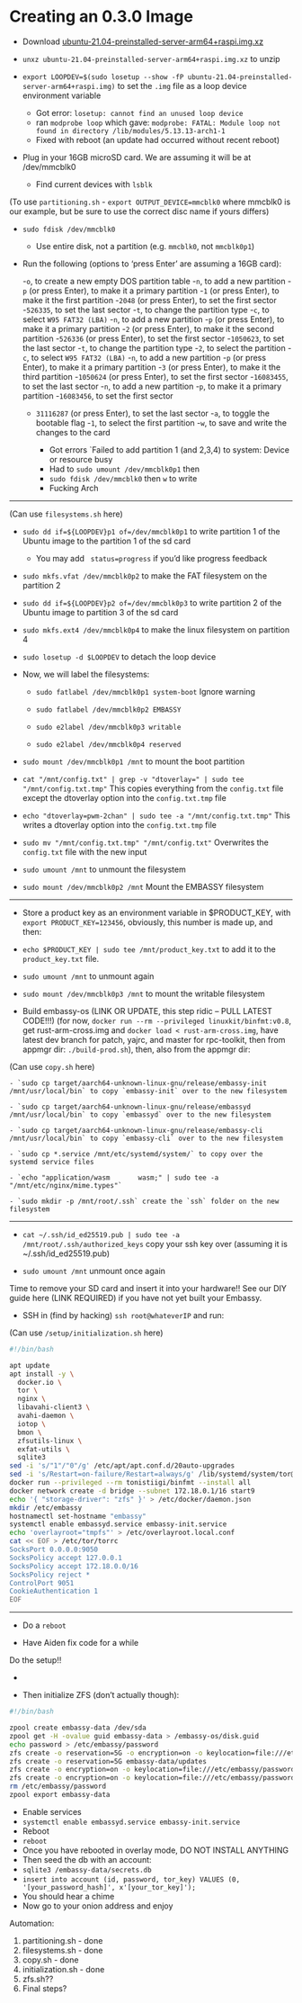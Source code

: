 # Creating an 0.3.0 Image

- Download [ubuntu-21.04-preinstalled-server-arm64+raspi.img.xz](https://ubuntu.com/download/raspberry-pi/thank-you?version=21.04&architecture=server-arm64+raspi)

- `unxz ubuntu-21.04-preinstalled-server-arm64+raspi.img.xz` to unzip

- `export LOOPDEV=$(sudo losetup --show -fP ubuntu-21.04-preinstalled-server-arm64+raspi.img)` to set the `.img` file as a loop device environment variable

	- Got error: `losetup: cannot find an unused loop device`
	- ran `modprobe loop` which gave: `modprobe: FATAL: Module loop not found in directory /lib/modules/5.13.13-arch1-1`
	- Fixed with reboot (an update had occurred without recent reboot)

- Plug in your 16GB microSD card. We are assuming it will be at /dev/mmcblk0

	- Find current devices with `lsblk`

(To use `partitioning.sh` - `export OUTPUT_DEVICE=mmcblk0` where mmcblk0 is our example, but be sure to use the correct disc name if yours differs)

- `sudo fdisk /dev/mmcblk0`

	- Use entire disk, not a partition (e.g. `mmcblk0`, not `mmcblk0p1`)

- Run the following (options to ‘press Enter’ are assuming a 16GB card): 

	-`o`, to create a new empty DOS partition table
	-`n`, to add a new partition
	-`p` (or press Enter), to make it a primary partition
	-`1` (or press Enter), to make it the first partition
	-`2048` (or press Enter), to set the first sector
	-`526335`, to set the last sector
	-`t`, to change the partition type
	-`c`, to select `W95 FAT32 (LBA)`
	-`n`, to add a new partition
	-`p` (or press Enter), to make it a primary partition
	-`2` (or press Enter), to make it the second partition
	-`526336` (or press Enter), to set the first sector
	-`1050623`, to set the last sector
	-`t`, to change the partition type
	-`2`, to select the partition
	-`c`, to select `W95 FAT32 (LBA)`
	-`n`, to add a new partition
	-`p` (or press Enter), to make it a primary partition
	-`3` (or press Enter), to make it the third partition
	-`1050624` (or press Enter), to set the first sector
	-`16083455`, to set the last sector
	-`n`, to add a new partition
	-`p`, to make it a primary partition
	-`16083456`, to set the first sector
	- `31116287` (or press Enter), to set the last sector
	-`a`, to toggle the bootable flag
	-`1`, to select the first partition
	-`w`, to save and write the changes to the card

		- Got errors `Failed to add partition 1 (and 2,3,4) to system: Device or resource busy
		- Had to `sudo umount /dev/mmcblk0p1` then
		- `sudo fdisk /dev/mmcblk0` then `w` to write
		- Fucking Arch

*******************************************

(Can use `filesystems.sh` here)

- `sudo dd if=${LOOPDEV}p1 of=/dev/mmcblk0p1` to write partition 1 of the Ubuntu image to the partition 1 of the sd card
	
	- You may add ` status=progress` if you’d like progress feedback

- `sudo mkfs.vfat /dev/mmcblk0p2` to make the FAT filesystem on the partition 2

- `sudo dd if=${LOOPDEV}p2 of=/dev/mmcblk0p3` to write partition 2 of the Ubuntu image to partition 3 of the sd card

- `sudo mkfs.ext4 /dev/mmcblk0p4` to make the linux filesystem on partition 4

- `sudo losetup -d $LOOPDEV` to detach the loop device

- Now, we will label the filesystems:

	- `sudo fatlabel /dev/mmcblk0p1 system-boot` Ignore warning

	- `sudo fatlabel /dev/mmcblk0p2 EMBASSY`

	- `sudo e2label /dev/mmcblk0p3 writable`

	- `sudo e2label /dev/mmcblk0p4 reserved`

- `sudo mount /dev/mmcblk0p1 /mnt` to mount the boot partition

- `cat "/mnt/config.txt" | grep -v "dtoverlay=" | sudo tee "/mnt/config.txt.tmp"` This copies everything from the `config.txt` file except the dtoverlay option into the `config.txt.tmp` file

- `echo "dtoverlay=pwm-2chan" | sudo tee -a "/mnt/config.txt.tmp"` This writes a dtoverlay option into the `config.txt.tmp` file

- `sudo mv "/mnt/config.txt.tmp" "/mnt/config.txt"` Overwrites the `config.txt` file with the new input

- `sudo umount /mnt` to unmount the filesystem

- `sudo mount /dev/mmcblk0p2 /mnt` Mount the EMBASSY filesystem

***

- Store a product key as an environment variable in $PRODUCT_KEY, with `export PRODUCT_KEY=123456`, obviously, this number is made up, and then:

- `echo $PRODUCT_KEY | sudo tee /mnt/product_key.txt` to add it to the `product_key.txt` file.

- `sudo umount /mnt` to unmount again

- `sudo mount /dev/mmcblk0p3 /mnt` to mount the writable filesystem

- Build embassy-os (LINK OR UPDATE, this step ridic – PULL LATEST CODE!!!) (for now, `docker run --rm --privileged linuxkit/binfmt:v0.8`, get rust-arm-cross.img and `docker load < rust-arm-cross.img`, have latest dev branch for patch, yajrc, and master for rpc-toolkit, then from appmgr dir: `./build-prod.sh`), then, also from the appmgr dir:

(Can use `copy.sh` here)

	- `sudo cp target/aarch64-unknown-linux-gnu/release/embassy-init /mnt/usr/local/bin` to copy `embassy-init` over to the new filesystem

	- `sudo cp target/aarch64-unknown-linux-gnu/release/embassyd /mnt/usr/local/bin` to copy `embassyd` over to the new filesystem

	- `sudo cp target/aarch64-unknown-linux-gnu/release/embassy-cli /mnt/usr/local/bin` to copy `embassy-cli` over to the new filesystem

	- `sudo cp *.service /mnt/etc/systemd/system/` to copy over the systemd service files

	- `echo "application/wasm		wasm;" | sudo tee -a "/mnt/etc/nginx/mime.types"`

	- `sudo mkdir -p /mnt/root/.ssh` create the `ssh` folder on the new filesystem

*******************************************

- `cat ~/.ssh/id_ed25519.pub | sudo tee -a /mnt/root/.ssh/authorized_keys` copy your ssh key over (assuming it is ~/.ssh/id_ed25519.pub)

- `sudo umount /mnt` unmount once again

Time to remove your SD card and insert it into your hardware!!  See our DIY guide here (LINK REQUIRED) if you have not yet built your Embassy.

- SSH in (find by hacking) `ssh root@whateverIP` and run:

(Can use `/setup/initialization.sh` here)

```sh
#!/bin/bash

apt update
apt install -y \
  docker.io \
  tor \
  nginx \
  libavahi-client3 \
  avahi-daemon \
  iotop \
  bmon \
  zfsutils-linux \
  exfat-utils \
  sqlite3
sed -i 's/"1"/"0"/g' /etc/apt/apt.conf.d/20auto-upgrades
sed -i 's/Restart=on-failure/Restart=always/g' /lib/systemd/system/tor@default.service
docker run --privileged --rm tonistiigi/binfmt --install all
docker network create -d bridge --subnet 172.18.0.1/16 start9
echo '{ "storage-driver": "zfs" }' > /etc/docker/daemon.json
mkdir /etc/embassy
hostnamectl set-hostname "embassy"
systemctl enable embassyd.service embassy-init.service
echo 'overlayroot="tmpfs"' > /etc/overlayroot.local.conf
cat << EOF > /etc/tor/torrc
SocksPort 0.0.0.0:9050
SocksPolicy accept 127.0.0.1
SocksPolicy accept 172.18.0.0/16
SocksPolicy reject *
ControlPort 9051
CookieAuthentication 1
EOF
```

*******************************************

- Do a `reboot`

- Have Aiden fix code for a while

Do the setup!!

- 

- Then initialize ZFS (don’t actually though):

```sh
#!/bin/bash

zpool create embassy-data /dev/sda
zpool get -H -ovalue guid embassy-data > /embassy-os/disk.guid
echo password > /etc/embassy/password
zfs create -o reservation=5G -o encryption=on -o keylocation=file:///etc/embassy/password -o keyformat=passphrase embassy-data/main
zfs create -o reservation=5G embassy-data/updates
zfs create -o encryption=on -o keylocation=file:///etc/embassy/password -o keyformat=passphrase embassy-data/package-data
zfs create -o encryption=on -o keylocation=file:///etc/embassy/password -o keyformat=passphrase embassy-data/tmp
rm /etc/embassy/password
zpool export embassy-data
```

- Enable services
- `systemctl enable embassyd.service embassy-init.service`
- Reboot
- `reboot`
- Once you have rebooted in overlay mode, DO NOT INSTALL ANYTHING
- Then seed the db with an account:
- `sqlite3 /embassy-data/secrets.db`
- `insert into account (id, password, tor_key) VALUES (0, '[your_password_hash]', x'[your_tor_key]');`
- You should hear a chime
- Now go to your onion address and enjoy


Automation:

1. partitioning.sh - done
2. filesystems.sh - done
3. copy.sh - done
4. initialization.sh - done
5. zfs.sh??
6. Final steps?
